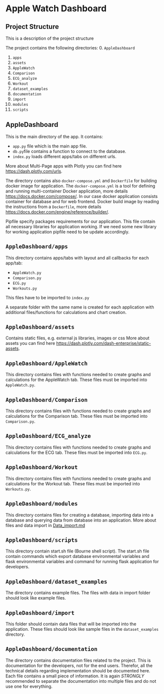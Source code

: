 Apple Watch Dashboard
=======================

Project Structure
-----------------
This is a description of the project structure

The project contains the following directories:
0. `AppleDashboard`
1. `apps`
2. `assets`
3. `AppleWatch`
4. `Comparison`
5. `ECG_analyze`
6. `Workout`
7. `dataset_examples`
8. `documentation`
9. `import`
10. `modules`
11. `scripts`

AppleDashboard
---------------

This is the main directory of the app. It contains:
- `app.py` file which is the main app file.
- `db.py`file contains a function to connect to the database.
- `index.py` loads different apps/tabs on different urls.

More about Multi-Page apps with Plotly you can find here https://dash.plotly.com/urls.  

The directory contains also `docker-compose.yml` and `Dockerfile` for building docker image for application. The `docker-compose.yml` is a tool for
defining and running multi-container Docker application, more details https://docs.docker.com/compose/. In our case docker application consists container for database
and for web frontend. Docker build image by reading the instructions from a `Dockerfile`, more details https://docs.docker.com/engine/reference/builder/.

Pipfile specify packages requirements for our application. This file contain all necessary libraries for application working. If we need some new library for working
application pipfile need to be update accordingly.

`AppleDashboard/apps`
---------------------

This directory contains apps/tabs with layout and all callbacks for each app/tab:
- `AppleWatch.py`
- `Comparison.py`
- `ECG.py`
- `Workouts.py`

This files have to be imported to `index.py`

A separate folder with the same name is created for each application with additional files/functions for calculations 
and chart creation.


`AppleDashboard/assets`
-----------------------

Contains static files, e.g. external js libraries, images or css
More  about assets you can find here https://dash.plotly.com/dash-enterprise/static-assets.

`AppleDashboard/AppleWatch`
---------------------------

This directory contains files with functions needed to create graphs and calculations for the AppleWatch tab.
These files must be imported into `AppleWatch.py`. 

`AppleDashboard/Comparison`
---------------------------

This directory contains files with functions needed to create graphs and calculations for the Comparison tab.
These files must be imported into `Comparison.py`. 

`AppleDashboard/ECG_analyze`
----------------------------

This directory contains files with functions needed to create graphs and calculations for the ECG tab.
These files must be imported into `ECG.py`. 

`AppleDashboard/Workout`
------------------------

This directory contains files with functions needed to create graphs and calculations for the Workout tab.
These files must be imported into `Workouts.py`. 

`AppleDashboard/modules`
------------------------

 This directory contains files for creating a database, importing data into a database and querying data from database into an application.
 More about files and data import in [Data_import.md](https://github.com/dieterich-lab/medex/blob/PostgreSQL/documentation/Data_import.md)

`AppleDashboard/scripts`
------------------------

This directory contain start.sh file (Bourne shell script). The start.sh file contain commands which export 
database environmental variables and flask environmental variables and command for running flask application for developers.  

`AppleDashboard/dataset_examples`
---------------------------------

The directory contains example files. The files with data in import folder should look like example files. 

`AppleDashboard/import`
------------------------

This folder should contain data files that will be imported into the application. 
These files should look like sample files in the `dataset_examples` directory. 

`AppleDashboard/documentation`
------------------------------

The directory contains documentation files related to the project.
This is documentation for the developers, not for the end users. Therefor, all the technical details regarding 
implementation should be documented here. Each file contains a small piece of information. 
It is again *STRONGLY* recommended to separate the documentation into multiple files and do not use one for everything.

